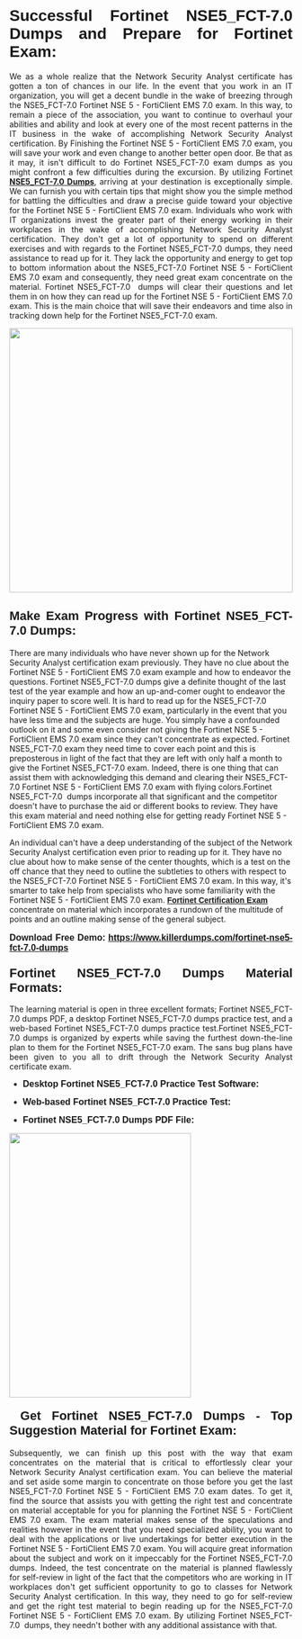 <h1 dir="ltr" style="text-align: justify;"><strong><span style="font-family:Verdana,Geneva,sans-serif;">Successful Fortinet NSE5_FCT-7.0 Dumps and Prepare for Fortinet Exam:</span></strong></h1>

<p dir="ltr" style="text-align: justify;">We as a whole realize that the Network Security Analyst certificate has gotten a ton of chances in our life. In the event that you work in an IT organization, you will get a decent bundle in the wake of breezing through the NSE5_FCT-7.0 Fortinet NSE 5 - FortiClient EMS 7.0 exam. In this way, to remain a piece of the association, you want to continue to overhaul your abilities and ability and look at every one of the most recent patterns in the IT business in the wake of accomplishing Network Security Analyst certification. By Finishing the Fortinet NSE 5 - FortiClient EMS 7.0 exam, you will save your work and even change to another better open door. Be that as it may, it isn't difficult to do Fortinet NSE5_FCT-7.0 exam dumps as you might confront a few difficulties during the excursion. By utilizing Fortinet <a href="https://www.killerdumps.com/fortinet-nse5-fct-7.0-dumps" target="_self"><strong>NSE5_FCT-7.0 Dumps</strong></a>, arriving at your destination is exceptionally simple. We can furnish you with certain tips that might show you the simple method for battling the difficulties and draw a precise guide toward your objective for the Fortinet NSE 5 - FortiClient EMS 7.0 exam. Individuals who work with IT organizations invest the greater part of their energy working in their workplaces in the wake of accomplishing Network Security Analyst certification. They don't get a lot of opportunity to spend on different exercises and with regards to the Fortinet NSE5_FCT-7.0 dumps, they need assistance to read up for it. They lack the opportunity and energy to get top to bottom information about the NSE5_FCT-7.0 Fortinet NSE 5 - FortiClient EMS 7.0 exam and consequently, they need great exam concentrate on the material. Fortinet NSE5_FCT-7.0  dumps will clear their questions and let them in on how they can read up for the Fortinet NSE 5 - FortiClient EMS 7.0 exam. This is the main choice that will save their endeavors and time also in tracking down help for the Fortinet NSE5_FCT-7.0 exam.</p>

<p dir="ltr" style="text-align: justify;"><a href="https://www.killerdumps.com/fortinet-nse5-fct-7.0-dumps" target="_self"><img alt="" src="https://lh3.googleusercontent.com/pw/AMWts8Awo2L3zgHzQ6YfEmTe4jLqDbxcIWs-TOQz5oRk2dAajsIGMCHHXkUvz1_W12Lx2ypOi5ioDTe0jlF2aDjYrAZ3HwJUDwZY99Re8JaaHoXaCpDum_Ib20Z-0s6sXPwVnAAg0ajISCJB1vP2JoakWNrn=w1094-h617-no?authuser=4" style="width: 100%; height: 470px;" /></a></p>

<h2 dir="ltr" style="text-align: justify;"><span style="font-size:22px;"><span style="font-family:Verdana,Geneva,sans-serif;"><strong>Make Exam Progress with Fortinet NSE5_FCT-7.0 Dumps:</strong></span></span></h2>

<p>There are many individuals who have never shown up for the Network Security Analyst certification exam previously. They have no clue about the Fortinet NSE 5 - FortiClient EMS 7.0 exam example and how to endeavor the questions. Fortinet NSE5_FCT-7.0 dumps give a definite thought of the last test of the year example and how an up-and-comer ought to endeavor the inquiry paper to score well. It is hard to read up for the NSE5_FCT-7.0 Fortinet NSE 5 - FortiClient EMS 7.0 exam, particularly in the event that you have less time and the subjects are huge. You simply have a confounded outlook on it and some even consider not giving the Fortinet NSE 5 - FortiClient EMS 7.0 exam since they can't concentrate as expected. Fortinet NSE5_FCT-7.0 exam they need time to cover each point and this is preposterous in light of the fact that they are left with only half a month to give the Fortinet NSE5_FCT-7.0 exam. Indeed, there is one thing that can assist them with acknowledging this demand and clearing their NSE5_FCT-7.0 Fortinet NSE 5 - FortiClient EMS 7.0 exam with flying colors.Fortinet NSE5_FCT-7.0  dumps incorporate all that significant and the competitor doesn't have to purchase the aid or different books to review. They have this exam material and need nothing else for getting ready Fortinet NSE 5 - FortiClient EMS 7.0 exam.</p>

<p>An individual can't have a deep understanding of the subject of the Network Security Analyst certification even prior to reading up for it. They have no clue about how to make sense of the center thoughts, which is a test on the off chance that they need to outline the subtleties to others with respect to the NSE5_FCT-7.0 Fortinet NSE 5 - FortiClient EMS 7.0 exam. In this way, it's smarter to take help from specialists who have some familiarity with the Fortinet NSE 5 - FortiClient EMS 7.0 exam. <a href="https://www.killerdumps.com/fortinet-nse-5-braindumps" target="_self"><span style="font-family:Verdana,Geneva,sans-serif;"><strong>Fortinet Certification Exam</strong></span></a> concentrate on material which incorporates a rundown of the multitude of points and an outline making sense of the general subject.</p>

<p dir="ltr" style="text-align: justify;"><span style="font-size:16px;"><strong><span style="font-family:Verdana,Geneva,sans-serif;">Download Free Demo:</span> <span style="font-family:Verdana,Geneva,sans-serif;"><a href="https://www.killerdumps.com/fortinet-nse5-fct-7.0-dumps" target="_self">https://www.killerdumps.com/fortinet-nse5-fct-7.0-dumps</a></span></strong></span></p>

<h3 dir="ltr" style="text-align: justify;"><span style="font-size:22px;"><span style="font-family:Verdana,Geneva,sans-serif;"><strong>Fortinet NSE5_FCT-7.0 Dumps Material Formats:</strong></span></span></h3>

<p dir="ltr" style="text-align: justify;">The learning material is open in three excellent formats; Fortinet NSE5_FCT-7.0 dumps PDF, a desktop Fortinet NSE5_FCT-7.0 dumps practice test, and a web-based Fortinet NSE5_FCT-7.0 dumps practice test.Fortinet NSE5_FCT-7.0 dumps is organized by experts while saving the furthest down-the-line plan to them for the Fortinet NSE5_FCT-7.0 exam. The sans bug plans have been given to you all to drift through the Network Security Analyst certificate exam.</p>

<ul dir="ltr">
	<li style="text-align: justify;"><span style="font-size:16px;"><span style="font-family:Verdana,Geneva,sans-serif;"><b>Desktop Fortinet NSE5_FCT-7.0 Practice Test Software: </b></span></span></li>
	<li>
	<p style="text-align: justify;"><span style="font-size:16px;"><span style="font-family:Verdana,Geneva,sans-serif;"><b id="docs-internal-guid-44b45a43-7fff-2325-b530-fbb6de77fdb4">Web-based Fortinet NSE5_FCT-7.0 Practice Test:</b></span></span></p>
	</li>
	<li role="presentation" style="text-align: justify;"><span style="font-size:16px;"><span style="font-family:Verdana,Geneva,sans-serif;"><b id="docs-internal-guid-44b45a43-7fff-2325-b530-fbb6de77fdb4">Fortinet NSE5_FCT-7.0 Dumps PDF File:</b> </span></span></li>
</ul>

<p dir="ltr" style="text-align: justify;"><a href="https://www.killerdumps.com/fortinet-nse5-fct-7.0-dumps" target="_self"><img alt="" src="https://lh3.googleusercontent.com/pw/AMWts8CR33J04bOu9wNL3aGQNS_cffbm9qG0dYlzNa7jaVRlu36NaqLUkPj87QUCEYgQ087WQBX4YzZab1Ct1ZaPSD1ohUM013qbyl3-qoDtth7Ytn5H6cFE4BPL9s9SN2MoZ9MJ9latZ6qQid198jBoO4eR=w598-h560-no?authuser=4" style="width: 80%; height: 470px;" /></a></p>

<h4 dir="ltr" style="text-align: justify;"><span style="font-size:22px;"><span style="font-family:Verdana,Geneva,sans-serif;"><strong> Get Fortinet NSE5_FCT-7.0 Dumps - Top Suggestion Material for Fortinet Exam:</strong></span></span></h4>

<p dir="ltr" style="text-align: justify;">Subsequently, we can finish up this post with the way that exam concentrates on the material that is critical to effortlessly clear your Network Security Analyst certification exam. You can believe the material and set aside some margin to concentrate on those before you get the last NSE5_FCT-7.0 Fortinet NSE 5 - FortiClient EMS 7.0 exam dates. To get it, find the source that assists you with getting the right test and concentrate on material acceptable for you for planning the Fortinet NSE 5 - FortiClient EMS 7.0 exam. The exam material makes sense of the speculations and realities however in the event that you need specialized ability, you want to deal with the applications or live undertakings for better execution in the Fortinet NSE 5 - FortiClient EMS 7.0 exam. You will acquire great information about the subject and work on it impeccably for the Fortinet NSE5_FCT-7.0 dumps. Indeed, the test concentrate on the material is planned flawlessly for self-review in light of the fact that the competitors who are working in IT workplaces don't get sufficient opportunity to go to classes for Network Security Analyst certification. In this way, they need to go for self-review and get the right test material to begin reading up for the NSE5_FCT-7.0 Fortinet NSE 5 - FortiClient EMS 7.0 exam. By utilizing Fortinet NSE5_FCT-7.0  dumps, they needn't bother with any additional assistance with that.</p>
